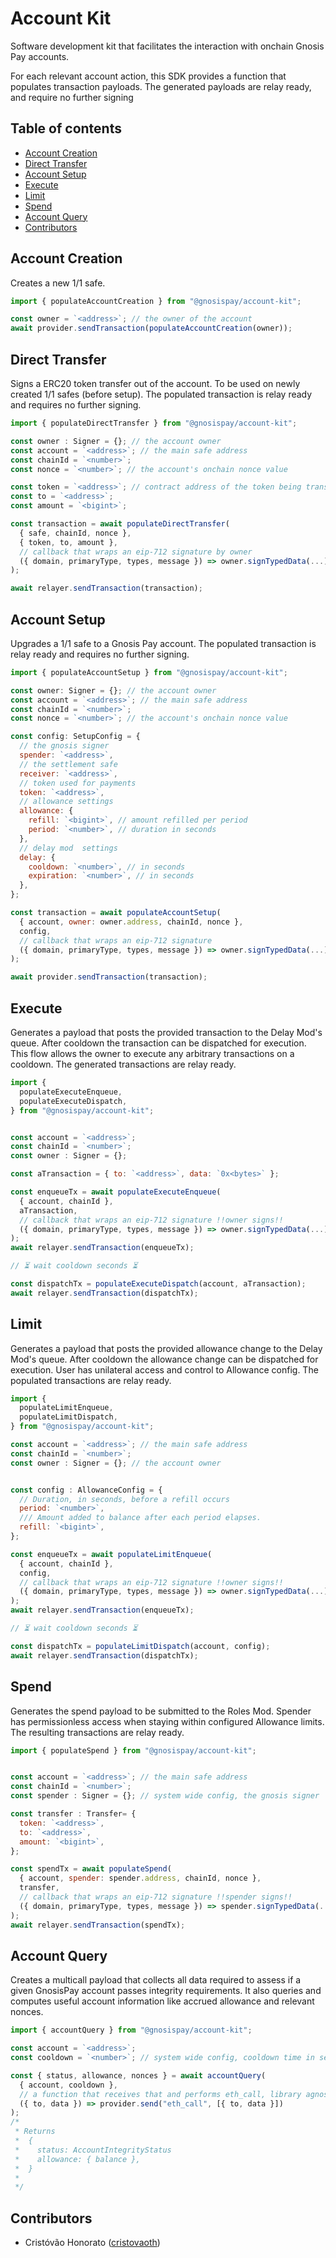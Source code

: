 # Account Kit

Software development kit that facilitates the interaction with onchain Gnosis Pay accounts.

For each relevant account action, this SDK provides a function that populates transaction payloads. The generated payloads are relay ready, and require no further signing

## Table of contents

- [Account Creation](#account-creation)
- [Direct Transfer](#direct-transfer)
- [Account Setup](#account-setup)
- [Execute](#execute)
- [Limit](#limit)
- [Spend](#spend)
- [Account Query](#account-query)
- [Contributors](#contributors)

## <a name="account-creation">Account Creation</a>

Creates a new 1/1 safe.

```js
import { populateAccountCreation } from "@gnosispay/account-kit";

const owner = `<address>`; // the owner of the account
await provider.sendTransaction(populateAccountCreation(owner));
```

## <a name="direct-transfer">Direct Transfer</a>

Signs a ERC20 token transfer out of the account. To be used on newly created 1/1 safes (before setup). The populated transaction is relay ready and requires no further signing.

```js
import { populateDirectTransfer } from "@gnosispay/account-kit";

const owner : Signer = {}; // the account owner
const account = `<address>`; // the main safe address
const chainId = `<number>`;
const nonce = `<number>`; // the account's onchain nonce value

const token = `<address>`; // contract address of the token being transferred
const to = `<address>`;
const amount = `<bigint>`;

const transaction = await populateDirectTransfer(
  { safe, chainId, nonce },
  { token, to, amount },
  // callback that wraps an eip-712 signature by owner
  ({ domain, primaryType, types, message }) => owner.signTypedData(...)
);

await relayer.sendTransaction(transaction);
```

## <a name="account-setup">Account Setup</a>

Upgrades a 1/1 safe to a Gnosis Pay account. The populated transaction is relay ready and requires no further signing.

```js
import { populateAccountSetup } from "@gnosispay/account-kit";

const owner: Signer = {}; // the account owner
const account = `<address>`; // the main safe address
const chainId = `<number>`;
const nonce = `<number>`; // the account's onchain nonce value

const config: SetupConfig = {
  // the gnosis signer
  spender: `<address>`,
  // the settlement safe
  receiver: `<address>`,
  // token used for payments
  token: `<address>`,
  // allowance settings
  allowance: {
    refill: `<bigint>`, // amount refilled per period
    period: `<number>`, // duration in seconds
  },
  // delay mod  settings
  delay: {
    cooldown: `<number>`, // in seconds
    expiration: `<number>`, // in seconds
  },
};

const transaction = await populateAccountSetup(
  { account, owner: owner.address, chainId, nonce },
  config,
  // callback that wraps an eip-712 signature
  ({ domain, primaryType, types, message }) => owner.signTypedData(...)
);

await provider.sendTransaction(transaction);
```

## <a name="execute">Execute</a>

Generates a payload that posts the provided transaction to the Delay Mod's queue. After cooldown the transaction can be dispatched for execution. This flow allows the owner to execute any arbitrary transactions on a cooldown. The generated transactions are relay ready.

```js
import {
  populateExecuteEnqueue,
  populateExecuteDispatch,
} from "@gnosispay/account-kit";


const account = `<address>`;
const chainId = `<number>`;
const owner : Signer = {};

const aTransaction = { to: `<address>`, data: `0x<bytes>` };

const enqueueTx = await populateExecuteEnqueue(
  { account, chainId },
  aTransaction,
  // callback that wraps an eip-712 signature !!owner signs!!
  ({ domain, primaryType, types, message }) => owner.signTypedData(...)
);
await relayer.sendTransaction(enqueueTx);

// ⏳ wait cooldown seconds ⏳

const dispatchTx = populateExecuteDispatch(account, aTransaction);
await relayer.sendTransaction(dispatchTx);
```

## <a name="limit">Limit</a>

Generates a payload that posts the provided allowance change to the Delay Mod's queue. After cooldown the allowance change can be dispatched for execution. User has unilateral access and control to Allowance config. The populated transactions are relay ready.

```js
import {
  populateLimitEnqueue,
  populateLimitDispatch,
} from "@gnosispay/account-kit";

const account = `<address>`; // the main safe address
const chainId = `<number>`;
const owner : Signer = {}; // the account owner


const config : AllowanceConfig = {
  // Duration, in seconds, before a refill occurs
  period: `<number>`,
  /// Amount added to balance after each period elapses.
  refill: `<bigint>`,
};

const enqueueTx = await populateLimitEnqueue(
  { account, chainId },
  config,
  // callback that wraps an eip-712 signature !!owner signs!!
  ({ domain, primaryType, types, message }) => owner.signTypedData(...)
);
await relayer.sendTransaction(enqueueTx);

// ⏳ wait cooldown seconds ⏳

const dispatchTx = populateLimitDispatch(account, config);
await relayer.sendTransaction(dispatchTx);
```

## <a name="spend">Spend</a>

Generates the spend payload to be submitted to the Roles Mod. Spender has permissionless access when staying within configured Allowance limits. The resulting transactions are relay ready.

```js
import { populateSpend } from "@gnosispay/account-kit";


const account = `<address>`; // the main safe address
const chainId = `<number>`;
const spender : Signer = {}; // system wide config, the gnosis signer

const transfer : Transfer= {
  token: `<address>`,
  to: `<address>`,
  amount: `<bigint>`,
};

const spendTx = await populateSpend(
  { account, spender: spender.address, chainId, nonce },
  transfer,
  // callback that wraps an eip-712 signature !!spender signs!!
  ({ domain, primaryType, types, message }) => spender.signTypedData(...)
);
await relayer.sendTransaction(spendTx);
```

## <a name="account-query">Account Query</a>

Creates a multicall payload that collects all data required to assess if a given GnosisPay account passes integrity requirements. It also queries and computes useful account information like accrued allowance and relevant nonces.

```js
import { accountQuery } from "@gnosispay/account-kit";

const account = `<address>`;
const cooldown = `<number>`; // system wide config, cooldown time in seconds

const { status, allowance, nonces } = await accountQuery(
  { account, cooldown },
  // a function that receives that and performs eth_call, library agnostic
  ({ to, data }) => provider.send("eth_call", [{ to, data }])
);
/*
 * Returns
 *  {
 *    status: AccountIntegrityStatus
 *    allowance: { balance },
 *  }
 *
 */
```

## <a name="contributors">Contributors</a>

- Cristóvão Honorato ([cristovaoth](https://github.com/cristovaoth))
